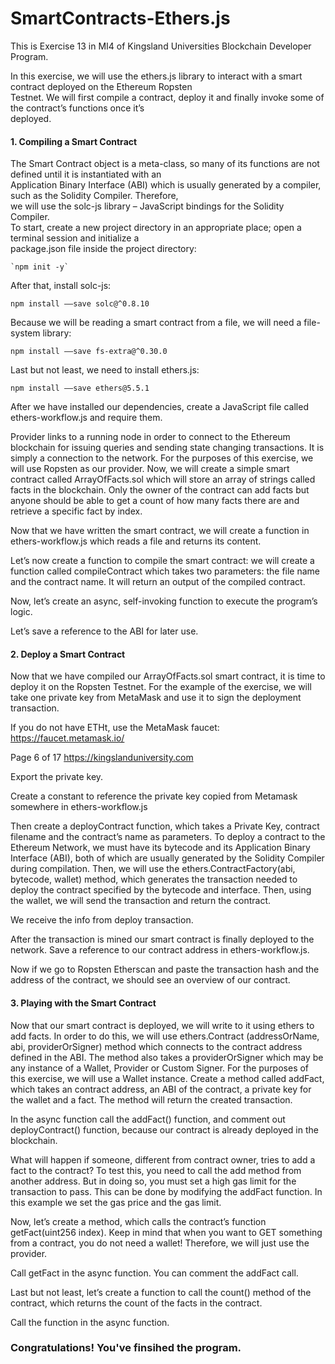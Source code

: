 # SmartContracts-Ethers.js
This is Exercise 13 in MI4 of Kingsland Universities Blockchain Developer Program.

In this exercise, we will use the ethers.js library to interact with a smart contract deployed on the Ethereum Ropsten <br>
Testnet. We will first compile a contract, deploy it and finally invoke some of the contract’s functions once it’s <br>
deployed.<br>

#### 1. Compiling a Smart Contract <br>
The Smart Contract object is a meta-class, so many of its functions are not defined until it is instantiated with an <br>
Application Binary Interface (ABI) which is usually generated by a compiler, such as the Solidity Compiler. Therefore, <br>
we will use the solc-js library – JavaScript bindings for the Solidity Compiler. <br>
To start, create a new project directory in an appropriate place; open a terminal session and initialize a <br>
package.json file inside the project directory: 

    `npm init -y`
    
After that, install solc-js:

    npm install ––save solc@^0.8.10
    
Because we will be reading a smart contract from a file, we will need a file-system library:

    npm install ––save fs-extra@^0.30.0
    
Last but not least, we need to install ethers.js:

    npm install ––save ethers@5.5.1

After we have installed our dependencies, create a JavaScript file called ethers-workflow.js and require them.

Provider links to a running node in order to connect to the Ethereum blockchain for issuing queries and sending
state changing transactions. It is simply a connection to the network. For the purposes of this exercise, we will use
Ropsten as our provider.
Now, we will create a simple smart contract called ArrayOfFacts.sol which will store an array of strings called facts in
the blockchain. Only the owner of the contract can add facts but anyone should be able to get a count of how many
facts there are and retrieve a specific fact by index.

Now that we have written the smart contract, we will create a function in ethers-workflow.js which reads a file and
returns its content.

Let’s now create a function to compile the smart contract: we will create a function called compileContract which
takes two parameters: the file name and the contract name. It will return an output of the compiled contract.

Now, let’s create an async, self-invoking function to execute the program’s logic.

Let’s save a reference to the ABI for later use.

#### 2. Deploy a Smart Contract <br>
Now that we have compiled our ArrayOfFacts.sol smart contract, it is time to deploy it on the Ropsten Testnet. For
the example of the exercise, we will take one private key from MetaMask and use it to sign the deployment
transaction.

If you do not have ETHt, use the MetaMask faucet: https://faucet.metamask.io/

Page 6 of 17 https://kingslanduniversity.com

Export the private key.

Create a constant to reference the private key copied from Metamask somewhere in ethers-workflow.js

Then create a deployContract function, which takes a Private Key, contract filename and the contract’s name as
parameters.
To deploy a contract to the Ethereum Network, we must have its bytecode and its Application Binary Interface (ABI),
both of which are usually generated by the Solidity Compiler during compilation. Then, we will use the
ethers.ContractFactory(abi, bytecode, wallet) method, which generates the transaction needed to deploy the
contract specified by the bytecode and interface.
Then, using the wallet, we will send the transaction and return the contract.

We receive the info from deploy transaction.

After the transaction is mined our smart contract is finally deployed to the network.
Save a reference to our contract address in ethers-workflow.js.

Now if we go to Ropsten Etherscan and paste the transaction hash and the address of the contract, we should see
an overview of our contract.

#### 3. Playing with the Smart Contract <br>
Now that our smart contract is deployed, we will write to it using ethers to add facts. In order to do this, we will use
ethers.Contract (addressOrName, abi, providerOrSigner) method which connects to the contract address defined
in the ABI. The method also takes a providerOrSigner which may be any instance of a Wallet, Provider or Custom
Signer. For the purposes of this exercise, we will use a Wallet instance.
Create a method called addFact, which takes an contract address, an ABI of the contract, a private key for the wallet
and a fact. The method will return the created transaction.

In the async function call the addFact() function, and comment out deployContract() function, because our contract is
already deployed in the blockchain.

What will happen if someone, different from contract owner, tries to add a fact to the contract? To test this, you
need to call the add method from another address. But in doing so, you must set a high gas limit for the transaction
to pass. This can be done by modifying the addFact function. In this example we set the gas price and the gas limit.

Now, let’s create a method, which calls the contract’s function getFact(uint256 index). Keep in mind that when you
want to GET something from a contract, you do not need a wallet! Therefore, we will just use the provider.

Call getFact in the async function. You can comment the addFact call.

Last but not least, let’s create a function to call the count() method of the contract, which returns the count of the
facts in the contract.

Call the function in the async function.

### Congratulations! You've finsihed the program.
